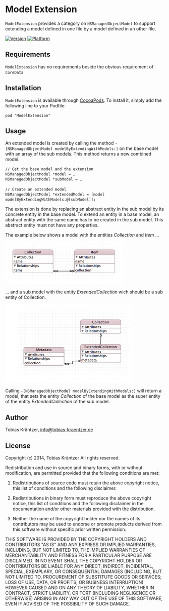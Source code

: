 # Model Extension

`ModelExtension` provides a category on `NSManagedObjectModel` to support extending a model defined in one file by a model defined in an other file.

[![Version](http://cocoapod-badges.herokuapp.com/v/ModelExtension/badge.png)](http://cocoadocs.org/docsets/ModelExtension)
[![Platform](http://cocoapod-badges.herokuapp.com/p/ModelExtension/badge.png)](http://cocoadocs.org/docsets/ModelExtension)

## Requirements

`ModelExtension` has no requirements beside the obvious requirement of `CoreData`.

## Installation

`ModelExtension` is available through [CocoaPods](http://cocoapods.org). To install
it, simply add the following line to your Podfile:

    pod "ModelExtension"

## Usage

An extended model is created by calling the method `-[NSManagedObjectModel modelByExtendingWithModels:]` on the base model with an array of the sub models. This method returns a new combined model.

    // Get the base model and the extension
	NSManagedObjectModel *model = …
    NSManagedObjectModel *subModel = …
	
	// Create an extended model
	NSManagedObjectModel *extendedModel = [model modelByExtendingWithModels:@[subModel]];

The extension is done by replacing an abstract entity in the sub model by its concrete entity in the base model. To extend an entity in a base model, an abstract entity with the same name has to be created in the sub model. This abstract entity must not have any properties.

The example below shows a model with the entities _Collection_ and _Item_ …

![Base Model](images/base-model.png)

… and a sub model with the entity _ExtendedCollection_ wich should be a sub entity of Collection.

![Model Extension](images/model-extension.png)

Calling `-[NSManagedObjectModel modelByExtendingWithModels:]` will return a model, that sets the entity _Collection_ of the base model as the super entity of the entity _ExtendedCollection_ of the sub model.

## Author

Tobias Kräntzer, info@tobias-kraentzer.de

## License

Copyright (c) 2014, Tobias Kräntzer
All rights reserved.

Redistribution and use in source and binary forms, with or without modification, are permitted provided that the following conditions are met:

1. Redistributions of source code must retain the above copyright notice, this list of conditions and the following disclaimer.

2. Redistributions in binary form must reproduce the above copyright notice, this list of conditions and the following disclaimer in the documentation and/or other materials provided with the distribution.

3. Neither the name of the copyright holder nor the names of its contributors may be used to endorse or promote products derived from this software without specific prior written permission.

THIS SOFTWARE IS PROVIDED BY THE COPYRIGHT HOLDERS AND CONTRIBUTORS "AS IS" AND ANY EXPRESS OR IMPLIED WARRANTIES, INCLUDING, BUT NOT LIMITED TO, THE IMPLIED WARRANTIES OF MERCHANTABILITY AND FITNESS FOR A PARTICULAR PURPOSE ARE DISCLAIMED. IN NO EVENT SHALL THE COPYRIGHT HOLDER OR CONTRIBUTORS BE LIABLE FOR ANY DIRECT, INDIRECT, INCIDENTAL, SPECIAL, EXEMPLARY, OR CONSEQUENTIAL DAMAGES (INCLUDING, BUT NOT LIMITED TO, PROCUREMENT OF SUBSTITUTE GOODS OR SERVICES; LOSS OF USE, DATA, OR PROFITS; OR BUSINESS INTERRUPTION) HOWEVER CAUSED AND ON ANY THEORY OF LIABILITY, WHETHER IN CONTRACT, STRICT LIABILITY, OR TORT (INCLUDING NEGLIGENCE OR OTHERWISE) ARISING IN ANY WAY OUT OF THE USE OF THIS SOFTWARE, EVEN IF ADVISED OF THE POSSIBILITY OF SUCH DAMAGE.